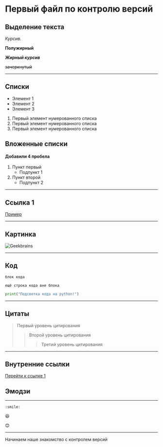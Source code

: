 # Первый файл по контролю версий


## Выделение текста

*Курсив.*

**Полужирный**

***Жирный курсив***

~~зачеркнутый~~
___

## Списки

* Элемент 1
* Элемент 2
* Элемент 3

1. Первый элемент нумерованного списка
2. Первый элемент нумерованного списка
3. Первый элемент нумерованного списка

## Вложенные списки

#### Добавили 4 пробела 

1. Пункт первый
    * Подпункт 1
2. Пункт второй
    * Подпункт 2
___
## <a id="link1">Ссылка 1</a>

[Пример](https://gist.github.com/Jekins/2bf2d0638163f1294637#%D0%B2%D0%BD%D1%83%D1%82%D1%80%D0%B5%D0%BD%D0%BD%D0%B8%D0%B5-%D1%81%D1%81%D1%8B%D0%BB%D0%BA%D0%B8)
___

## Картинка

![Geekbrains](https://topcheck.ru/wp-content/uploads/2022/02/geekbrains-1.png)
___

## Код

```
блок кода
```
`ещё строка кода вне блока`

```python
print("Подсветка кода на python!")
```
___
## Цитаты

>Первый уровень цитирования
>>Второй уровень цитирования
>>>Третий уровень цитирования
___

## Внутренние ссылки

[Перейти к ссылке 1](#link1)

[//]: # (Это комментарий, он не будет отображаться)

## Эмодзи
___
`:smile:`

:laughing:

:blush:
___

Начинаем наше знакомство с 
контролем версий